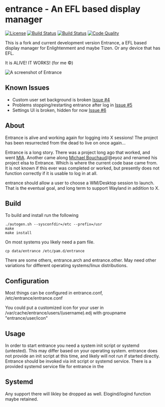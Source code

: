 # entrance - An EFL based display manager
[![License](http://img.shields.io/badge/license-GPLv3-blue.svg?colorB=9977bb&style=plastic)](https://github.com/Obsidian-StudiosInc/entrance/blob/master/LICENSE)
[![Build Status](https://img.shields.io/travis/Obsidian-StudiosInc/entrance/wltjr.svg?colorA=9977bb&style=plastic)](https://travis-ci.org/Obsidian-StudiosInc/entrance)
[![Build Status](https://img.shields.io/shippable/59415c1aa155af0700adbcb3/wltjr.svg?colorA=9977bb&style=plastic)](https://app.shippable.com/projects/59415c1aa155af0700adbcb3/)
[![Code Quality](https://img.shields.io/coverity/scan/12936.svg?colorA=9977bb&style=plastic)](https://scan.coverity.com/projects/obsidian-studiosinc-entrance)


This is a fork and current development version Entrance, a EFL based 
display manager for Enlightenment and maybe Tizen. Or any device that 
has EFL.

It is ALIVE! IT WORKS! (for me ©)

![A screenshot of Entrance](https://user-images.githubusercontent.com/12835340/29542875-ee3271ee-86aa-11e7-9a0f-706d3df09bf1.jpg)

## Known Issues
- Custom user set background is broken
[Issue #4](https://github.com/Obsidian-StudiosInc/entrance/issues/4)
- Problems stopping/restarting entrance after log in
[Issue #5](https://github.com/Obsidian-StudiosInc/entrance/issues/5)
- Settings UI is broken, hidden for now
[Issue #6](https://github.com/Obsidian-StudiosInc/entrance/issues/5)

## About
Entrance is alive and working again for logging into X sessions! The 
project has been resurrected from the dead to live on once again...

Entrance is a long story. There was a project long ago that worked, and 
went [MIA](http://xcomputerman.com/pages/entrance.html). Another came 
along [Michael Bouchaud](https://github.com/eyoz)/@eyoz and renamed his 
project elsa to Entrance. Which is where the current code base came 
from. It is not known if this ever was completed or worked, but 
presently does not function correctly if it is usable to log in at all. 

entrance should allow a user to choose a WM/Desktop session to launch.
That is the eventual goal, and long term to support Wayland in 
addition to X.

## Build
To build and install run the following

```
./autogen.sh --sysconfdir=/etc --prefix=/usr
make
make install
```

On most systems you likely need a pam file. 
```
cp data/entrance /etc/pam.d/entrance
```

There are some others, entrance.arch and entrance.other. May need other 
variations for different operating systems/linux distributions.

## Configuration
Most things can be configured in entrance.conf, /etc/entrance/entrance.conf

You could put a customized icon for your user in
/var/cache/entrance/users/(username).edj with groupname "entrance/user/icon"

## Usage
In order to start entrance you need a system init script or systemd (untested). 
This may differ based on your operating system. entrance does not 
provide an init script at this time, and likely will not run if started
directly. Entrance should be invoked via init script or systemd service. 
There is a provided systemd service file for entrance in the  

## Systemd
Any support there will likley be dropped as well. Elogind/logind 
function maybe retained.

